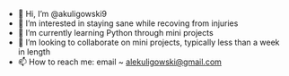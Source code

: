 - 👋 Hi, I’m @akuligowski9
- 👀 I’m interested in staying sane while recoving from injuries
- 🌱 I’m currently learning Python through mini projects
- 💞️ I’m looking to collaborate on mini projects, typically less than a week in length
- 📫 How to reach me: email ~ alekuligowski@gmail.com

<!---
akuligowski9/akuligowski9 is a ✨ special ✨ repository because its `README.md` (this file) appears on your GitHub profile.
You can click the Preview link to take a look at your changes.
--->
